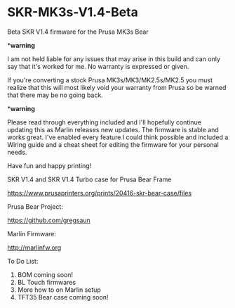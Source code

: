 # SKR-MK3s-V1.4-Beta
Beta SKR V1.4 firmware for the Prusa MK3s Bear


***warning**

I am not held liable for any issues that may arise in this build and can only say that it's worked for me. No warranty is
expressed or given.

If you're converting a stock Prusa MK3s/MK3/MK2.5s/MK2.5 you must realize that this will most likely void your warranty 
from Prusa so be warned that there may be no going back.

***warning**

Please read through everything included and I'll hopefully continue updating this as Marlin releases new updates. The firmware
is stable and works great. I've enabled every feature I could think possible and included a Wiring guide and a cheat sheet for 
editing the firmware for your personal needs. 

Have fun and happy printing!

SKR V1.4 and SKR V1.4 Turbo case for Prusa Bear Frame

https://www.prusaprinters.org/prints/20416-skr-bear-case/files

Prusa Bear Project:

https://github.com/gregsaun

Marlin Firmware:

http://marlinfw.org


To Do List:

1. BOM coming soon!
2. BL Touch firmwares
3. More how to on Marlin setup
4. TFT35 Bear case coming soon!
